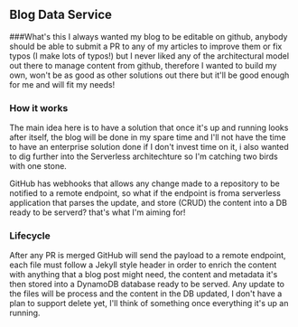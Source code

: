 ## Blog Data Service

###What's this
I always wanted my blog to be editable on github, anybody should be able to submit a PR to any of my articles to improve them or fix typos (I make lots of typos!) but I never liked any of the architectural model out there to manage content from github, therefore I wanted to build my own, won't be as good as other solutions out there but it'll be good enough for me and will fit my needs!

### How it works
The main idea here is to have a solution that once it's up and running looks after itself, the blog will be done in my spare time and I'll not have the time to have an enterprise solution done if I don't invest time on it, i also wanted to dig further into the Serverless architechture so I'm catching two birds with one stone.

GitHub has webhooks that allows any  change made to a repository to be notified to a remote endpoint, so what if the endpoint is froma  serverless application that parses the update, and store (CRUD) the content into a DB ready to be serverd? that's what I'm aiming for!

### Lifecycle
After any PR is merged GitHub will send the payload to a remote endpoint, each file must follow a Jekyll style header in order to enrich the content with anything that a blog post might need, the content and metadata it's then stored into a DynamoDB database ready to be served.
Any update to the files will be process and the content in the DB updated, I don't have a plan to support delete yet, I'll think of something once everything it's up an running.

